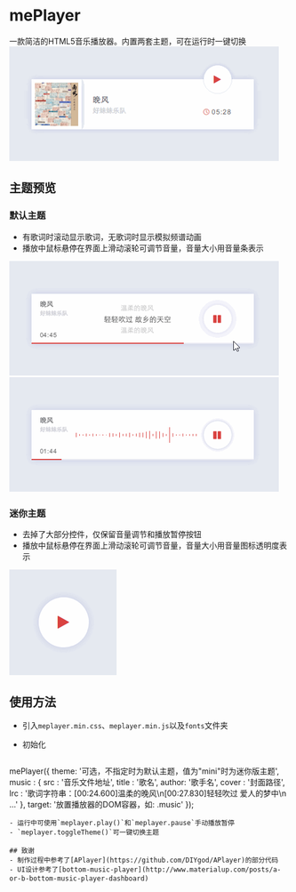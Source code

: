 # mePlayer
一款简洁的HTML5音乐播放器。内置两套主题，可在运行时一键切换
![](demo/toggleTheme.gif)

## 主题预览
### 默认主题
- 有歌词时滚动显示歌词，无歌词时显示模拟频谱动画
- 播放中鼠标悬停在界面上滑动滚轮可调节音量，音量大小用音量条表示

![](demo/default-theme.gif)
![](demo/default-theme-nolrc.gif)

### 迷你主题
- 去掉了大部分控件，仅保留音量调节和播放暂停按钮
- 播放中鼠标悬停在界面上滑动滚轮可调节音量，音量大小用音量图标透明度表示

![](demo/mini-theme.gif)

## 使用方法
- 引入`meplayer.min.css`、`meplayer.min.js`以及`fonts`文件夹
- 初始化

  ```javascript
mePlayer({
    theme: '可选，不指定时为默认主题，值为"mini"时为迷你版主题',
    music : {
        src   : '音乐文件地址',
        title : '歌名',
        author: '歌手名',
        cover : '封面路径',
        lrc   : '歌词字符串：[00:24.600]温柔的晚风\n[00:27.830]轻轻吹过 爱人的梦中\n ...'
    },
    target: '放置播放器的DOM容器，如: .music'
});
  ```
- 运行中可使用`meplayer.play()`和`meplayer.pause`手动播放暂停
- `meplayer.toggleTheme()`可一键切换主题

## 致谢
- 制作过程中参考了[APlayer](https://github.com/DIYgod/APlayer)的部分代码
- UI设计参考了[bottom-music-player](http://www.materialup.com/posts/a-or-b-bottom-music-player-dashboard)
